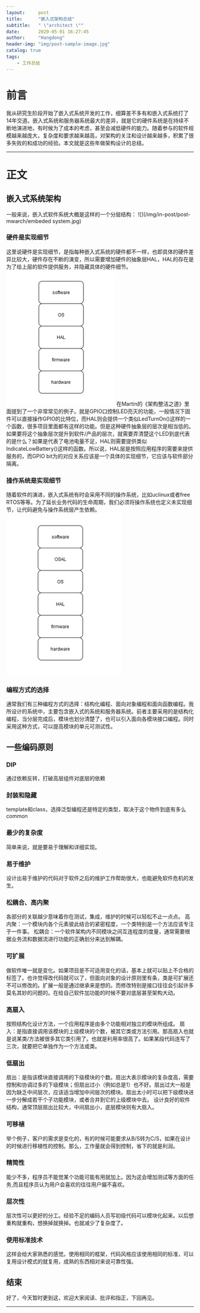 ```yaml
---
layout:     post
title:      "嵌入式架构总结"
subtitle:   " \"architect \""
date:       2020-05-01 16:27:45 
author:     "Hangdong"
header-img: "img/post-sample-image.jpg"
catalog: true
tags:
    - 工作总结
---
```


# 前言 #
我从研究生阶段开始了嵌入式系统开发的工作，细算差不多有和嵌入式系统打了14年交道。嵌入式系统和服务器系统最大的差异，就是它的硬件系统是在持续不断地演进地，有时候为了成本的考虑，甚至会减低硬件的能力。随着参与的软件规模越来越庞大，复杂度和要求越来越高，对架构的关注和设计越来越多，积累了很多失败的和成功的经验。本文就是这些年做架构设计的总结。

---

# 正文 #
## 嵌入式系统架构 ##
一般来说，嵌入式软件系统大概是这样的一个分层结构：
![](/img/in-post/post-mwarch/embeded system.jpg)
### 硬件是实现细节 ###
这里说硬件是实现细节，是指每种嵌入式系统的硬件都不一样，也即具体的硬件差异比较大，硬件存在不断的演变，所以需要增加硬件的抽象层HAL，HAL的存在是为了给上层的软件提供服务，并隐藏具体的硬件细节。
![](/img/in-post/post-mwarch/hal.png)
在Martin的《架构整洁之道》里面提到了一个非常常见的例子。就是GPIO口控制LED亮灭的功能，一般情况下固件可以直接操作GPIO的比特位，而HAL则会提供一个类似LedTurnOn()这样的一个函数，很多项目里面都有这样的功能。但是这种硬件抽象层的层次是相当低的。如果要将这个抽象层次提升到软件/产品的层次，就需要弄清楚这个LED到底代表的是什么？如果是代表了电池电量不足，HAL则需要提供类似IndicateLowBattery()这样的函数。所以说，HAL层是按照应用程序的需要来提供服务的，而GPIO bit为的对应关系应该是一个具体的实现细节，它应该与软件部分隔离。

### 操作系统是实现细节 ###
随着软件的演进，嵌入式系统有时会采用不同的操作系统，比如uclinux或者free RTOS等等。为了延长业务代码的生命周期，我们必须将操作系统也定义未实现细节，让代码避免与操作系统层产生依赖。
![](/img/in-post/post-mwarch/osal.png)

### 编程方式的选择 ###
通常我们有三种编程方式的选择：结构化编程、面向对象编程和面向函数编程。我所设计的系统中，主要包含嵌入式的系统和服务器系统。前者主要采用的是结构化编程，当分层完成后，模块也划分清楚了，也可以引入面向各模块接口编程。同时采用这种方式，可以提高模块的单元可测试性。
## 一些编码原则 ##
### DIP ###
通过依赖反转，打破高层组件对底层的依赖
### 封装和隐藏
template和class，选择泛型编程还是特定的类型，取决于这个物件到底有多么common
### 最少的复杂度 ###
简单来说，就是要易于理解和详细实现。
### 易于维护
设计出易于维护的代码对于软件之后的维护工作帮助很大，也能避免软件危机的发生。
### 松耦合、高内聚
各部分的关联越少意味着你在测试，集成，维护的时候可以轻松不止一点点。
高内聚：一个模块内各个元素彼此结合的紧密程度，一个类特别是一个方法应该专注于一件事。
松耦合：一个软件架构内不同模块之间互连程度的度量，通常需要根据业务流和数据流进行功能的正确划分来达到解耦。
### 可扩展
做软件唯一就是变化。如果项目是不可适用变化的话，基本上就可以贴上不合格的标签了。也许觉得改代码就可以了，但面向对象的设计原则里有条，类是可扩展还不可以修改的。扩展一般是通过继承来是想的。而修改特别是接口往往会引起许多莫名其妙的问题的。在给自己软件加功能的时候不要对底层甚至架构大动。
### 高扇入
按照结构化设计方法，一个应用程序是由多个功能相对独立的模块所组成。
扇入：是指直接调用该模块的上级模块的个数，被其它类或方法引用。那高扇入也就是说某类/方法被很多其它类引用了。也就是利用率很高了。如果某段代码连写了三次，就要把它单独作为一个方法或类。

### 低扇出
扇出：是指该模块直接调用的下级模块的个数。扇出大表示模块的复杂度高，需要控制和协调过多的下级模块；但扇出过小（例如总是1）也不好。扇出过大一般是因为缺乏中间层次，应该适当增加中间层次的模块。扇出太小时可以把下级模块进一步分解成若干个子功能模块，或者合并到它的上级模块中去。
设计良好的软件结构，通常顶层扇出比较大，中间扇出小，底层模块则有大扇入。 

### 可移植
举个例子，客户的需求是变化的，有的时候可能要求从B/S转为C/S，如果在设计的时候进行移植性的控制。那么，工作量就会得到控制，省下的就是利润。

### 精简性
能少不多，程序员不能觉某个功能可能有用就加上。因为这会增加测试等方面的任务,而且程序员认为用户会喜欢的往往用户偏不喜欢。

### 层次性
层次性可以更好的分工。经验不足的编码人员写初级代码可以模块化起来。以后想重构就重构，想换掉就换掉。也就减少了复杂度了。
  
### 使用标准技术
这样会给大家熟悉的感觉。使用相同的框架，代码风格应该使用相同的标准，可以复用设计模式的就复用，成熟的东西相对来说可靠性强。

## 结束
好了，今天暂时更到这，欢迎大家阅读、批评和指正，下回再见。

---


